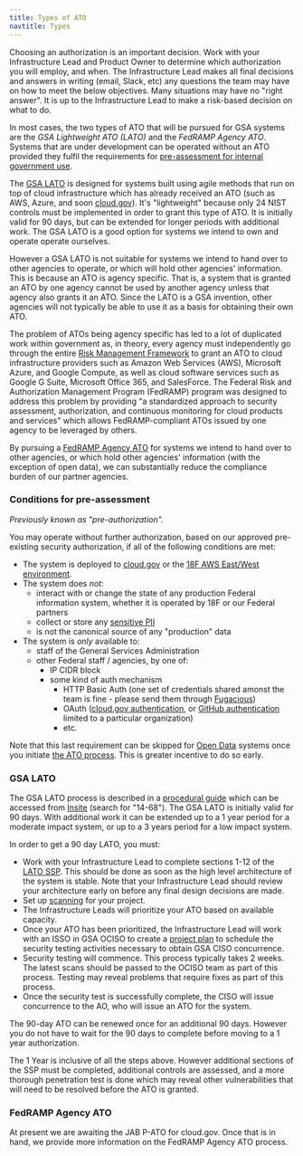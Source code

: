 ```yaml
---
title: Types of ATO
navtitle: Types
---
```


Choosing an authorization is an important decision. Work with your Infrastructure Lead and Product Owner to determine which authorization you will employ, and when. The Infrastructure Lead makes all final decisions and answers in writing (email, Slack, etc) any questions the team may have on how to meet the below objectives. Many situations may have no "right answer". It is up to the Infrastructure Lead to make a risk-based decision on what to do.

In most cases, the two types of ATO that will be pursued for GSA systems are the *GSA Lightweight ATO (LATO)* and the *FedRAMP Agency ATO*. Systems that are under development can be operated without an ATO provided they fulfil the requirements for [pre-assessment for internal government use](#conditions-for-pre-assessment).

The [GSA LATO](#gsa-lato) is designed for systems built using agile methods that run on top of cloud infrastructure which has already received an ATO (such as AWS, Azure, and soon [cloud.gov](https://cloud.gov)). It's "lightweight" because only 24 NIST controls must be implemented in order to grant this type of ATO. It is initially valid for 90 days, but can be extended for longer periods with additional work. The GSA LATO is a good option for systems we intend to own and operate operate ourselves.

However a GSA LATO is not suitable for systems we intend to hand over to other agencies to operate, or which will hold other agencies' information. This is because an ATO is agency specific. That is, a system that is granted an ATO by one agency cannot be used by another agency unless that agency also grants it an ATO. Since the LATO is a GSA invention, other agencies will not typically be able to use it as a basis for obtaining their own ATO.

The problem of ATOs being agency specific has led to a lot of duplicated work within government as, in theory, every agency must independently go through the entire [Risk Management Framework](../background) to grant an ATO to cloud infrastructure providers such as Amazon Web Services (AWS), Microsoft Azure, and Google Compute, as well as cloud software services such as Google G Suite, Microsoft Office 365, and SalesForce. The Federal Risk and Authorization Management Program (FedRAMP) program was designed to address this problem by providing "a standardized approach to security assessment, authorization, and continuous monitoring for cloud products and services" which allows FedRAMP-compliant ATOs issued by one agency to be leveraged by others.

By pursuing a [FedRAMP Agency ATO](#fedramp-agency-ato) for systems we intend to hand over to other agencies, or which hold other agencies' information (with the exception of open data), we can substantially reduce the compliance burden of our partner agencies.

### Conditions for pre-assessment

_Previously known as "pre-authorization"._

You may operate without further authorization, based on our approved pre-existing security authorization, if all of the following conditions are met:

* The system is deployed to [cloud.gov](https://cloud.gov) or the [18F AWS East/West environment](../../infrastructure/aws/).
* The system does _not_:
    * interact with or change the state of any production Federal information system, whether it is operated by 18F or our Federal partners
    * collect or store any [sensitive PII](../../security/pii)
    * is not the canonical source of any "production" data
* The system is _only_ available to:
    * staff of the General Services Administration
    * other Federal staff / agencies, by one of:
        * IP CIDR block
        * some kind of auth mechanism
            * HTTP Basic Auth (one set of credentials shared amonst the team is fine - please send them through [Fugacious](https://fugacious.18f.gov/))
            * OAuth ([cloud.gov authentication](https://docs.cloud.gov/apps/leveraging-authentication/), or [GitHub authentication](https://developer.github.com/v3/oauth/) limited to a particular organization)
            * etc.

Note that this last requirement can be skipped for [Open Data](../levels/#open-data-atos) systems once you initiate [the ATO process](../checklist/). This is greater incentive to do so early.

### GSA LATO

The GSA LATO process is described in a [procedural guide](https://insite.gsa.gov/portal/content/627230) which can be accessed from [Insite](https://insite.gsa.gov/portal/content/627230) (search for "14-68"). The GSA LATO is initially valid for 90 days. With additional work it can be extended up to a 1 year period for a moderate impact system, or up to a 3 years period for a low impact system.

In order to get a 90 day LATO, you must:

* Work with your Infrastructure Lead to complete sections 1-12 of the [LATO SSP](https://insite.gsa.gov/portal/getMediaData?mediaId=693530). This should be done as soon as the high level architecture of the system is stable. Note that your Infrastructure Lead should review your architecture early on before any final design decisions are made.
* Set up [scanning](../../security/scanning/) for your project.
* The Infrastructure Leads will prioritize your ATO based on available capacity.
* Once your ATO has been prioritized, the Infrastructure Lead will work with an ISSO in GSA OCISO to create a [project plan](https://insite.gsa.gov/portal/getMediaData?mediaId=693530) to schedule the security testing activities necessary to obtain GSA CISO concurrence.
* Security testing will commence. This process typically takes 2 weeks. The latest scans should be passed to the OCISO team as part of this process. Testing may reveal problems that require fixes as part of this process.
* Once the security test is successfully complete, the CISO will issue concurrence to the AO, who will issue an ATO for the system.

The 90-day ATO can be renewed once for an additional 90 days. However you do not have to wait for the 90 days to complete before moving to a 1 year authorization.

The 1 Year is inclusive of all the steps above. However additional sections of the SSP must be completed, additional controls are assessed, and a more thorough penetration test is done which may reveal other vulnerabilities that will need to be resolved before the ATO is granted.

### FedRAMP Agency ATO

At present we are awaiting the JAB P-ATO for cloud.gov. Once that is in hand, we provide more information on the FedRAMP Agency ATO process.
